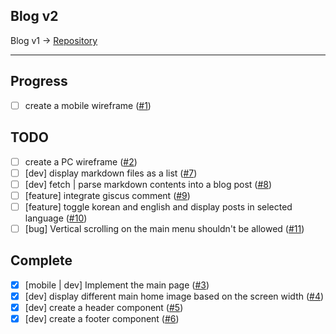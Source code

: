 ## Blog v2

Blog v1 → [Repository](https://github.com/rolemadelen/blog)

---

## Progress

- [ ] create a mobile wireframe ([#1][i1])

## TODO

- [ ] create a PC wireframe ([#2][i2])
- [ ] [dev] display markdown files as a list ([#7][i7])
- [ ] [dev] fetch | parse markdown contents into a blog post ([#8][i8])
- [ ] [feature] integrate giscus comment ([#9][i9])
- [ ] [feature] toggle korean and english and display posts in selected language ([#10][i10])
- [ ] [bug] Vertical scrolling on the main menu shouldn't be allowed ([#11][i11])

## Complete

- [x] [mobile | dev] Implement the main page ([#3][i3])
- [x] [dev] display different main home image based on the screen width ([#4][i4])
- [x] [dev] create a header component ([#5][i5])
- [x] [dev] create a footer component ([#6][i6])

[i1]: https://github.com/rolemadelen/blogv2/issues/1
[i2]: https://github.com/rolemadelen/blogv2/issues/2
[i3]: https://github.com/rolemadelen/blogv2/issues/3
[i4]: https://github.com/rolemadelen/blogv2/issues/4
[i5]: https://github.com/rolemadelen/blogv2/issues/5
[i6]: https://github.com/rolemadelen/blogv2/issues/6
[i7]: https://github.com/rolemadelen/blogv2/issues/7
[i8]: https://github.com/rolemadelen/blogv2/issues/8
[i9]: https://github.com/rolemadelen/blogv2/issues/9
[i10]: https://github.com/rolemadelen/blogv2/issues/10
[i11]: https://github.com/rolemadelen/blogv2/issues/11
